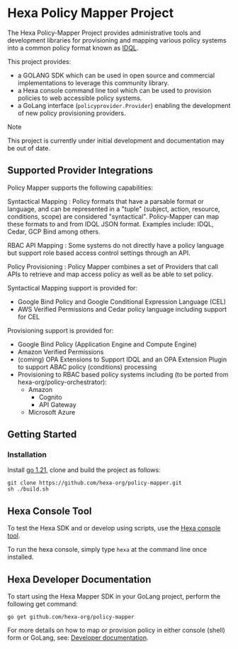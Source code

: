 # Hexa Policy Mapper Project

The Hexa Policy-Mapper Project provides administrative tools and development libraries for provisioning and mapping various policy systems into a common policy format known as [IDQL](https://github.com/hexa-org/policy/blob/main/specs/IDQL-core-specification.md).

This project provides:
* a GOLANG SDK which can be used in open source and commercial implementations to leverage this community library.
* a Hexa console command line tool which can be used to provision policies to web accessible policy systems.
* a GoLang interface (`policyprovider.Provider`) enabling the development of new policy provisioning providers.

> [!Note]
> This project is currently under initial development and documentation may be out of date.

## Supported Provider Integrations

Policy Mapper supports the following capabilities:

Syntactical Mapping
: Policy formats that have a parsable format or language, and can be represented in a "tuple" (subject, action, resource, conditions, scope) are considered "syntactical". Policy-Mapper can map these formats to and from IDQL JSON format. Examples include: IDQL, Cedar, GCP Bind among others.

RBAC API Mapping
: Some systems do not directly have a policy language but support role based access control settings through an API.

Policy Provisioning
: Policy Mapper combines a set of Providers that call APIs to retrieve and map access policy as well as be able to set policy.

Syntactical Mapping support is provided for:
* Google Bind Policy and Google Conditional Expression Language (CEL)
* AWS Verified Permissions and Cedar policy language including support for CEL

Provisioning support is provided for:
* Google Bind Policy (Application Engine and Compute Engine)
* Amazon Verified Permissions
* (coming) OPA Extensions to Support IDQL and an OPA Extension Plugin to support ABAC policy (conditions) processing
* Provisioning to RBAC based policy systems including (to be ported from hexa-org/policy-orchestrator):
  * Amazon
    * Cognito
    * API Gateway
  * Microsoft Azure

  
## Getting Started

### Installation

Install [go 1.21](https://go.dev), clone and build the project as follows:

```shell
git clone https://github.com/hexa-org/policy-mapper.git
sh ./build.sh
```
## Hexa Console Tool

To test the Hexa SDK and or develop using scripts, use the [Hexa console tool](docs/HexaAdmin.md).

To run the hexa console, simply type `hexa` at the command line once installed.

## Hexa Developer Documentation

To start using the Hexa Mapper SDK in your GoLang project, perform the following get command:
```shell
go get github.com/hexa-org/policy-mapper
```
For more details on how to map or provision policy in either console (shell) form or GoLang, see: [Developer documentation](docs/Developer.md).

